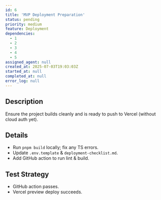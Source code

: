 ```yaml
---
id: 6
title: 'MVP Deployment Preparation'
status: pending
priority: medium
feature: Deployment
dependencies:
  - 1
  - 2
  - 3
  - 4
  - 5
assigned_agent: null
created_at: 2025-07-03T19:03:03Z
started_at: null
completed_at: null
error_log: null
---
```


## Description
Ensure the project builds cleanly and is ready to push to Vercel (without cloud auth yet).

## Details
- Run `pnpm build` locally; fix any TS errors.
- Update `.env.template` & `deployment-checklist.md`.
- Add GitHub action to run lint & build.

## Test Strategy
- GitHub action passes.
- Vercel preview deploy succeeds. 